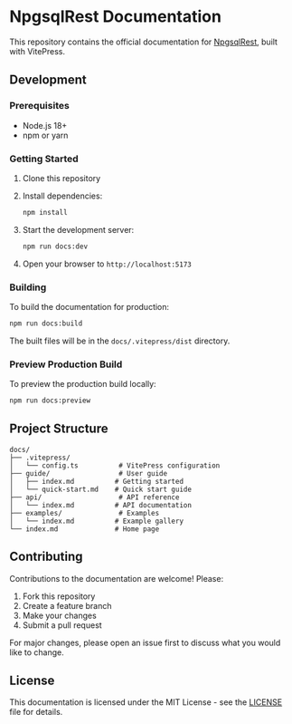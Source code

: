 # NpgsqlRest Documentation

This repository contains the official documentation for [NpgsqlRest](https://github.com/vb-consulting/NpgsqlRest), built with VitePress.

## Development

### Prerequisites

- Node.js 18+
- npm or yarn

### Getting Started

1. Clone this repository
2. Install dependencies:
   ```bash
   npm install
   ```

3. Start the development server:
   ```bash
   npm run docs:dev
   ```

4. Open your browser to `http://localhost:5173`

### Building

To build the documentation for production:

```bash
npm run docs:build
```

The built files will be in the `docs/.vitepress/dist` directory.

### Preview Production Build

To preview the production build locally:

```bash
npm run docs:preview
```

## Project Structure

```
docs/
├── .vitepress/
│   └── config.ts          # VitePress configuration
├── guide/                 # User guide
│   ├── index.md          # Getting started
│   └── quick-start.md    # Quick start guide
├── api/                   # API reference
│   └── index.md          # API documentation
├── examples/              # Examples
│   └── index.md          # Example gallery
└── index.md              # Home page
```

## Contributing

Contributions to the documentation are welcome! Please:

1. Fork this repository
2. Create a feature branch
3. Make your changes
4. Submit a pull request

For major changes, please open an issue first to discuss what you would like to change.

## License

This documentation is licensed under the MIT License - see the [LICENSE](https://github.com/vb-consulting/NpgsqlRest/blob/master/LICENSE) file for details.